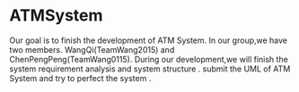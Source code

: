 # ATMSystem
Our goal is to finish the development of ATM System.
In our group,we have two members.
WangQi(TeamWang2015) and ChenPengPeng(TeamWang0115).
During our development,we will finish the system requirement analysis and system structure .
submit the UML of ATM System and try to perfect the system .
